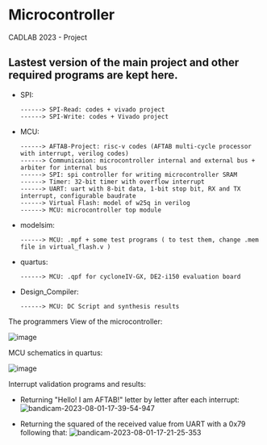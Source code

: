 # Microcontroller
CADLAB 2023 - Project

Lastest version of the main project and other required programs are kept here.
-----------------------------------------------------------------------------------------------------------
* SPI:
  
      ------> SPI-Read: codes + vivado project
      ------> SPI-Write: codes + Vivado project
* MCU:
  
      ------> AFTAB-Project: risc-v codes (AFTAB multi-cycle processor with interrupt, verilog codes)
      ------> Communicaion: microcontroller internal and external bus + arbiter for internal bus
      ------> SPI: spi controller for writing microcontroller SRAM
      ------> Timer: 32-bit timer with overflow interrupt
      ------> UART: uart with 8-bit data, 1-bit stop bit, RX and TX interrupt, configurable baudrate
      ------> Virtual Flash: model of w25q in verilog
      ------> MCU: microcontroller top module
* modelsim:
  
      ------> MCU: .mpf + some test programs ( to test them, change .mem file in virtual_flash.v )
* quartus:
  
      ------> MCU: .qpf for cycloneIV-GX, DE2-i150 evaluation board
* Design_Compiler:
  
      ------> MCU: DC Script and synthesis results

The programmers View of the microcontroller:

  ![image](https://github.com/AmirmahdiJoudi/Microcontroller/assets/89470849/eb33c550-6d4c-419e-aa9d-bd16f4fa66fb)

MCU schematics in quartus:

  ![image](https://github.com/AmirmahdiJoudi/Microcontroller/assets/89470849/5ecd5e94-5d16-40ac-87f0-0aa59437bc8b)


Interrupt validation programs and results:
* Returning "Hello! I am AFTAB!" letter by letter after each interrupt:
  ![bandicam-2023-08-01-17-39-54-947](https://github.com/AmirmahdiJoudi/Microcontroller/assets/89470849/edb1556c-4b61-4e97-9a01-e149c6e921db)

* Returning the squared of the received value from UART with a 0x79 following that:
  ![bandicam-2023-08-01-17-21-25-353](https://github.com/AmirmahdiJoudi/Microcontroller/assets/89470849/1313c68e-8a04-4f37-86b8-7d0d78eb3ca1)













  

